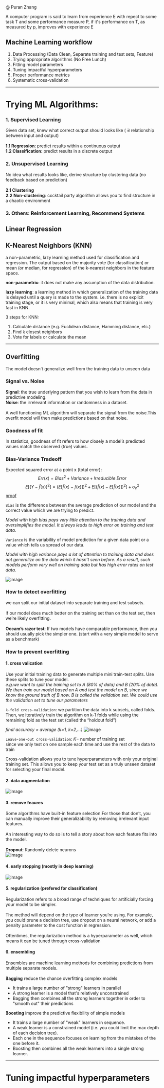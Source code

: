 
@ Puran Zhang<br>

A computer program is said to learn from experience E with repect to some task T and some performance measure P, if it's performance on T, as measured by p, improves with experience E<br>

## Machine Learning workflow
1. Data Processing (Data Clean, Separate training and test sets, Feature)
2. Trying appropriate algorithms (No Free Lunch)
3. Fitting model parameters
4. Tuning impactful hyperparameters
5. Proper performance metrics
6. Systematic cross-validation
***
# Trying ML Algorithms:
### 1. Supervised Learning 
Given data set, knew what correct output should looks like ( $\exists$ relationship between input and output)<br><br>
**1.1 Regression**: predict results within a continuous output <br>
**1.2 Classification**: predict results in a discrete output <br>

### 2. Unsupervised Learning
No idea what results looks like, derive structure by clustering data (no feedback based on prediction)<br><br>
**2.1 Clustering** <br>
**2.2 Non-clustering**: cocktail party algorithm allows you to find structure in a chaotic environment<br>
### 3. Others: Reinforcement Learning, Recommend Systems

## Linear Regression


## K-Nearest Neighbors (KNN)
a non-parametric, lazy learning method used for classification and regression. The output based on the majority vote (for classification) or mean (or median, for regression) of the k-nearest neighbors in the feature space.<br>

**non-parametric**: it does not make any assumption of the data distribution.

**lazy learning**: a learning method in which generalization of the training data is delayed until a query is made to the system. i.e. there is no explicit training stage, or it is very minimal, which also means that training is very fast in KNN.

3 steps for KNN:<br>
1. Calculate distance (e.g. Euclidean distance, Hamming distance, etc.)
2. Find k closest neighbors
3. Vote for labels or calculate the mean

***
## Overfitting
The model doesn't generalize well from the training data to unseen data<br>
### Signal vs. Noise
**Signal**: the true underlying pattern that you wish to learn from the data in predictive modeling.<br>
**Noise**: the irrelevant information or randomness in a dataset.<br><br>
A well functioning ML algorithm will separate the signal from the noise.This overfit model will then make predictions based on that noise.
### Goodness of fit
In statistics, goodness of fit refers to how closely a model’s predicted values match the observed (true) values.

### Bias-Variance  Tradeoff

Expected squared error at a point x (total error):<br>
$$Err(x) = {Bias}^2 + Variance + {Irreducible} \ {Error}$$
$$ E[(Y - \hat{f}(x))^2] = (E[\hat{f}(x)-f(x)])^2 + E[(\hat{f}(x)-E[\hat{f}(x)])^2] + \sigma^2_e$$
[proof](http://www.inf.ed.ac.uk/teaching/courses/mlsc/Notes/Lecture4/BiasVariance.pdf)

`Bias` is the difference between the average prediction of our model and the correct value which we are trying to predict. <br>

*Model with high bias pays very little attention to the training data and oversimplifies the model. It always leads to high error on training and test data.* 

`Variance` is the variability of model prediction for a given data point or a value which tells us spread of our data.<br>

*Model with high variance pays a lot of attention to training data and does not generalize on the data which it hasn’t seen before. As a result, such models perform very well on training data but has high error rates on test data.*

![image](m.1.1.png)

### How to detect overfitting

we can split our initial dataset into separate training and test subsets.<br><br>
If our model does much better on the training set than on the test set, then we’re likely overfitting.<br><br>
**Occam’s razor test**: If two models have comparable performance, then you should usually pick the simpler one. (start with a very simple model to serve as a benchmark)

### How to prevent overfitting

#### 1. cross valication
Use your initial training data to generate multiple mini train-test splits. Use these splits to tune your model.<br>
*e.g.we want to split the training set to A (80% of data) and B (20% of data). We then train our model based on A and test the model on B, since we know the ground truth of B now. B is called the validation set. We could use the validation set to tune our parameters* 

`k-fold cross-validation`: we partition the data into k subsets, called folds. Then, we iteratively train the algorithm on k-1 folds while using the remaining fold as the test set (called the “holdout fold”)<br>

*final accuracy = average (k=1, k=2,...)*
![image](m.1.2.png)

`Leave-one-out cross-validation`: $K =$ number of training set<br> since we only test on one sample each time and use the rest of the data to train<br>

Cross-validation allows you to tune hyperparameters with only your original training set. This allows you to keep your test set as a truly unseen dataset for selecting your final model.<br>
#### 2. data augmentation
![image](m.1.3.png)

#### 3. remove feaures
Some algorithms have built-in feature selection.For those that don’t, you can manually improve their generalizability by removing irrelevant input features.<br>
<br>
An interesting way to do so is to tell a story about how each feature fits into the model.<br><br>
**Dropout**: Randomly delete neurons<br>
![image](m.1.5.png)

#### 4. early stopping  (mostly in deep learning)<br>
![image](m.1.4.png)

#### 5. regularization (prefered for classification)
Regularization refers to a broad range of techniques for artificially forcing your model to be simpler.<br><br>
The method will depend on the type of learner you’re using. For example, you could prune a decision tree, use dropout on a neural network, or add a penalty parameter to the cost function in regression.<br><br>
Oftentimes, the regularization method is a hyperparameter as well, which means it can be tuned through cross-validation<br>

#### 6. ensembling
Ensembles are machine learning methods for combining predictions from multiple separate models.<br><br>
**Bagging** reduce the chance overfitting complex models<br>
* It trains a large number of "strong" learners in parallel
* A strong learner is a model that's relatively unconstrained
* Bagging then combines all the strong learners together in order to "smooth out" their predictions<br>

**Boosting** improve the predictive flexibility of simple models<br>
* It trains a large number of "weak" learners in sequence.
* A weak learner is a constrained model (i.e. you could limit the max depth of each decision tree).
*  Each one in the sequence focuses on learning from the mistakes of the one before it.
* Boosting then combines all the weak learners into a single strong learner.


***
# Tuning impactful hyperparameters


```python

```
